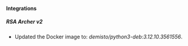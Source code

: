 
#### Integrations

##### RSA Archer v2

- Updated the Docker image to: *demisto/python3-deb:3.12.10.3561556*.

